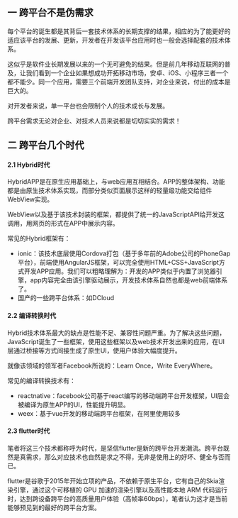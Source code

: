 ## 一 跨平台不是伪需求  

每个平台的诞生都是其背后一套技术体系的长期支撑的结果，相应的为了能更好的适应该平台的发展、更新，开发者在开发该平台应用时也一般会选择配套的技术体系。  

这似乎是软件业长期发展以来的一个无可避免的结果。但是前几年移动互联网的普及，让我们看到一个企业如果想成功开拓移动市场，安卓、iOS、小程序三者一个都不能少。同一个应用，需要三个前端开发团队支持，对企业来说，付出的成本是巨大的。  

对开发者来说，单一平台也会限制个人的技术成长与发展。  

跨平台需求无论对企业、对技术人员来说都是切切实实的需求！  

## 二 跨平台几个时代

#### 2.1 Hybrid时代

HybridAPP是在原生应用基础上，与web应用互相结合。APP的整体架构、功能都是由原生技术体系实现，而部分类似页面展示这样的轻量级功能交给组件WebView实现。  

WebView以及基于该技术封装的框架，都提供了统一的JavaScriptAPI给开发这调用，用网页的形式在APP中展示内容。  

常见的Hybrid框架有：
- ionic：该技术底层使用Cordova打包（基于多年前的Adobe公司的PhoneGap平台），前端使用AngularJS框架，可以完全使用HTML+CSS+JavaScript方式开发APP应用。我们可以粗略理解为：开发的APP类似于内置了浏览器引擎，app内容完全由该引擎驱动展示，开发技术体系自然也都是web前端体系了。
- 国产的一些跨平台体系：如DCloud

#### 2.2 编译转换时代

Hybrid技术体系最大的缺点是性能不足、兼容性问题严重。为了解决这些问题，JavaScript诞生了一些框架，使用这些框架以及web技术开发出来的应用，在UI层通过桥接等方式间接生成了原生UI，使用户体验大幅度提升。  

就像该领域的领军者Facebook所说的：Learn Once，Write EveryWhere。  

常见的编译转换技术有：
- reactnative：facebook公司基于react编写的移动端跨平台开发框架，UI层会被编译为原生APP的UI，性能提升明显。  
- weex：基于vue开发的移动端跨平台框架，在阿里使用较多

#### 2.3 flutter时代

笔者将这三个技术都称呼为时代，是坚信flutter是新的跨平台开发潮流。跨平台既然是真需求，那么对应技术也自然是求之不得，无非是使用上的好坏、健全与否而已。  

flutter是谷歌于2015年开始立项的产品，不依赖于原生平台，它有自己的Skia渲染引擎，通过这个可移植的 GPU 加速的渲染引擎以及高性能本地 ARM 代码运行时，达到跨设备跨平台的高质量用户体验（高帧率60bps），笔者认为这才是当前能够预见到的最好的跨平台方案。  